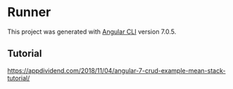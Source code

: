 # Runner

This project was generated with [Angular CLI](https://github.com/angular/angular-cli) version 7.0.5.

## Tutorial

https://appdividend.com/2018/11/04/angular-7-crud-example-mean-stack-tutorial/
